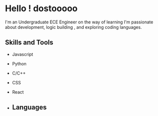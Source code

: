 # Hello ! dostooooo

I'm an Undergraduate ECE Engineer on the way of learning
I'm passionate about development, logic building , and exploring coding languages. 


## Skills and Tools

- Javascript
- Python
- C/C++
- CSS
- React

- ## Languages 


